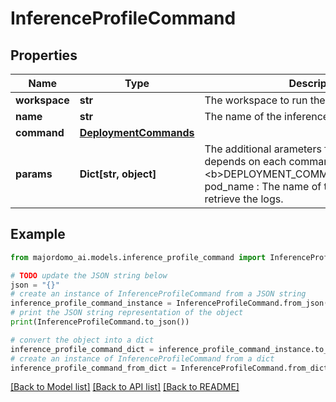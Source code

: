 # InferenceProfileCommand


## Properties

Name | Type | Description | Notes
------------ | ------------- | ------------- | -------------
**workspace** | **str** | The workspace to run the command in. | 
**name** | **str** | The name of the inference profile. | 
**command** | [**DeploymentCommands**](DeploymentCommands.md) |  | 
**params** | **Dict[str, object]** | The additional arameters for the command, depends on each command.   &lt;b&gt;DEPLOYMENT_COMMAND_POD_LOGS&lt;/b&gt;  pod_name : The name of the POD for which to retrieve the logs.  | [optional] 

## Example

```python
from majordomo_ai.models.inference_profile_command import InferenceProfileCommand

# TODO update the JSON string below
json = "{}"
# create an instance of InferenceProfileCommand from a JSON string
inference_profile_command_instance = InferenceProfileCommand.from_json(json)
# print the JSON string representation of the object
print(InferenceProfileCommand.to_json())

# convert the object into a dict
inference_profile_command_dict = inference_profile_command_instance.to_dict()
# create an instance of InferenceProfileCommand from a dict
inference_profile_command_from_dict = InferenceProfileCommand.from_dict(inference_profile_command_dict)
```
[[Back to Model list]](../README.md#documentation-for-models) [[Back to API list]](../README.md#documentation-for-api-endpoints) [[Back to README]](../README.md)


